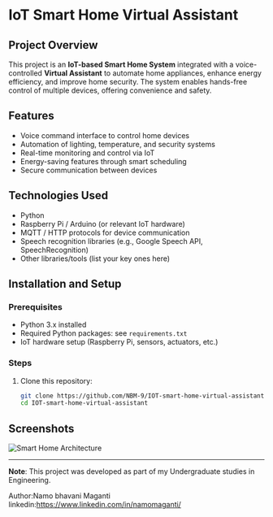 # IoT Smart Home Virtual Assistant

## Project Overview
This project is an **IoT-based Smart Home System** integrated with a voice-controlled **Virtual Assistant** to automate home appliances, enhance energy efficiency, and improve home security. The system enables hands-free control of multiple devices, offering convenience and safety.

## Features
- Voice command interface to control home devices
- Automation of lighting, temperature, and security systems
- Real-time monitoring and control via IoT
- Energy-saving features through smart scheduling
- Secure communication between devices

## Technologies Used
- Python
- Raspberry Pi / Arduino (or relevant IoT hardware)
- MQTT / HTTP protocols for device communication
- Speech recognition libraries (e.g., Google Speech API, SpeechRecognition)
- Other libraries/tools (list your key ones here)

## Installation and Setup

### Prerequisites
- Python 3.x installed
- Required Python packages: see `requirements.txt`
- IoT hardware setup (Raspberry Pi, sensors, actuators, etc.)

### Steps
1. Clone this repository:
   ```bash
   git clone https://github.com/NBM-9/IOT-smart-home-virtual-assistant.git
   cd IOT-smart-home-virtual-assistant

## Screenshots

![Smart Home Architecture](smart_home_diagram.png)


---
**Note**: This project was developed as part of my Undergraduate studies in Engineering.

Author:Namo bhavani Maganti 
linkedin:https://www.linkedin.com/in/namomaganti/ 

